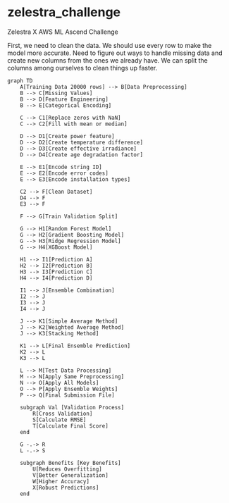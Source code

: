 # zelestra_challenge
 Zelestra X AWS ML Ascend Challenge  
 
 First, we need to clean the data. We should use every row to make the model more accurate. Need to figure out ways to handle missing data and create new columns from the ones we already have. We can split the columns among ourselves to clean things up faster.  
 
``` mermaid
graph TD
    A[Training Data 20000 rows] --> B[Data Preprocessing]
    B --> C[Missing Values]
    B --> D[Feature Engineering]
    B --> E[Categorical Encoding]
    
    C --> C1[Replace zeros with NaN]
    C --> C2[Fill with mean or median]
    
    D --> D1[Create power feature]
    D --> D2[Create temperature difference]
    D --> D3[Create effective irradiance]
    D --> D4[Create age degradation factor]
    
    E --> E1[Encode string ID]
    E --> E2[Encode error codes]
    E --> E3[Encode installation types]
    
    C2 --> F[Clean Dataset]
    D4 --> F
    E3 --> F
    
    F --> G[Train Validation Split]
    
    G --> H1[Random Forest Model]
    G --> H2[Gradient Boosting Model]
    G --> H3[Ridge Regression Model]
    G --> H4[XGBoost Model]
    
    H1 --> I1[Prediction A]
    H2 --> I2[Prediction B]
    H3 --> I3[Prediction C]
    H4 --> I4[Prediction D]
    
    I1 --> J[Ensemble Combination]
    I2 --> J
    I3 --> J
    I4 --> J
    
    J --> K1[Simple Average Method]
    J --> K2[Weighted Average Method]
    J --> K3[Stacking Method]
    
    K1 --> L[Final Ensemble Prediction]
    K2 --> L
    K3 --> L
    
    L --> M[Test Data Processing]
    M --> N[Apply Same Preprocessing]
    N --> O[Apply All Models]
    O --> P[Apply Ensemble Weights]
    P --> Q[Final Submission File]
    
    subgraph Val [Validation Process]
        R[Cross Validation]
        S[Calculate RMSE]
        T[Calculate Final Score]
    end
    
    G -.-> R
    L -.-> S
    
    subgraph Benefits [Key Benefits]
        U[Reduces Overfitting]
        V[Better Generalization]
        W[Higher Accuracy]
        X[Robust Predictions]
    end
```
